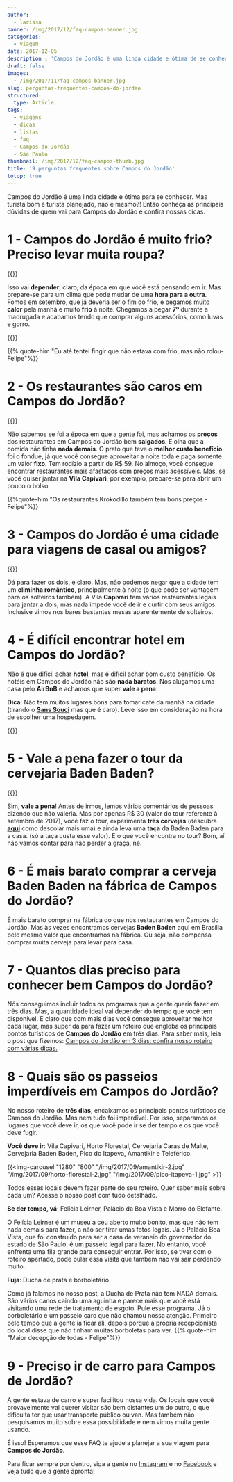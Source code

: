 ```yaml
---
author:
  - larissa
banner: /img/2017/12/faq-campos-banner.jpg
categories:
  - viagem
date: 2017-12-05
description : 'Campos do Jordão é uma linda cidade e ótima de se conhecer. Mas turista bom é turista planejado. Então conheças a principais perguntas que quem vai para Campos do Jordão precisa saber.'
draft: false
images:
  - /img/2017/11/faq-campos-banner.jpg
slug: perguntas-frequentes-campos-do-jordao
structured:
  type: Article
tags:
  - viagens
  - dicas
  - listas
  - faq
  - Campos do Jordão
  - São Paulo
thumbnail: /img/2017/12/faq-campos-thumb.jpg
title: '9 perguntas frequentes sobre Campos do Jordão'
totop: true
---
```


Campos do Jordão é uma linda cidade e ótima para se conhecer. Mas turista bom é turista planejado, não é mesmo?! Então conheça as principais dúvidas de quem vai para Campos do Jordão e confira nossas dicas. 

# 1 - Campos do Jordão é muito frio? Preciso levar muita roupa?

{{<img-full src="/img/2017/09/vila-capivari.jpg" alt="Ilha das focas"  height="1280" width="1280" title="Preparados para o frio!">}}

Isso vai **depender**, claro, da época em que você está pensando em ir. Mas prepare-se para um clima que pode mudar de uma **hora para a outra**. Fomos em setembro, que já deveria ser o fim do frio, e pegamos muito **calor** pela manhã e muito **frio** à noite. Chegamos a pegar **7º** durante a madrugada e acabamos tendo que comprar alguns acessórios, como luvas e gorro.

{{<img-full src="/img/2017/09/amantikir-3.jpg" alt=""  height="800" width="1280" title="Mas de dia estava quente" >}}

{{% quote-him "Eu até tentei fingir que não estava com frio, mas não rolou- Felipe"%}}

# 2 - Os restaurantes são caros em Campos do Jordão?

{{<img-full src="/img/2017/09/la-galia.jpg" alt=""  height="800" width="1280" title="Entrada de linguiça de Javali no restaurante Lá Gália">}}

Não sabemos se foi a época em que a gente foi, mas achamos os **preços** dos restaurantes em Campos do Jordão bem **salgados**. E olha que a comida não tinha **nada demais**. O prato que teve o **melhor custo benefício** foi o fondue, já que você consegue aproveitar a noite toda e paga somente um valor **fixo**. Tem rodízio a partir de R$ 59. No almoço, você consegue encontrar restaurantes mais afastados com preços mais acessíveis. Mas, se você quiser jantar na **Vila Capivari**, por exemplo, prepare-se para abrir um pouco o bolso.

{{%quote-him "Os restaurantes Krokodillo também tem bons preços - Felipe"%}}

# 3 - Campos do Jordão é uma cidade para viagens de casal ou amigos?

{{<img-full src="/img/2017/12/love-itapeva.jpg" alt=""  height="800" width="1280" title="Love is in the air!" >}}

Dá para fazer os dois, é claro. Mas, não podemos negar que a cidade tem um **climinha romântico**, principalmente à noite (o que pode ser vantagem para os solteiros também). A Vila **Capivari** tem vários restaurantes legais para jantar a dois, mas nada impede você de ir e curtir com seus amigos. Inclusive vimos nos bares bastantes mesas aparentemente de solteiros. 

# 4 - É difícil encontrar hotel em Campos do Jordão?

Não é que difícil achar **hotel**, mas é difícil achar bom custo benefício. Os hotéis em Campos do Jordão não são **nada baratos**. Nós alugamos uma casa pelo **AirBnB** e achamos que super **vale a pena**. 

**Dica**: Não tem muitos lugares bons para tomar café da manhã na cidade (tirando o **[Sans Souci](http://www.sanssoucibistro.com.br/)** mas que é caro). Leve isso em consideração na hora de escolher uma hospedagem. 

{{<img-full src="/img/2017/12/cafe-da-manha.jpg" alt=""  height="800" width="1280" title="" >}}

# 5 - Vale a pena fazer o tour da cervejaria Baden Baden?

{{<img-full src="/img/2017/12/baden-baden.jpg" alt=""  height="800" width="1280" title="" >}}

Sim, **vale a pena**! Antes de irmos, lemos vários comentários de pessoas dizendo que não valeria. Mas por apenas R$ 30 (valor do tour referente à setembro de 2017), você faz o tour, experimenta **três cervejas** (descubra **[aqui](http://debacontudo.com.br/viagem/melhor-roteiro-campos-do-jordao/)** como descolar mais uma) e ainda leva uma **taça** da Baden Baden para a casa. (só a taça custa esse valor). E o que você encontra no tour? Bom, aí não vamos contar para não perder a graça, né. 

# 6 - É mais barato comprar a cerveja Baden Baden na fábrica de Campos do Jordão? 

É mais barato comprar na fábrica do que nos restaurantes em Campos do Jordão. Mas às vezes encontramos cervejas **Baden Baden** aqui em Brasília pelo mesmo valor que encontramos na fábrica. Ou seja,  não compensa comprar muita cerveja para levar para casa.

# 7 - Quantos dias preciso para conhecer bem Campos do Jordão?

Nós conseguimos incluir todos os programas que a gente queria fazer em três dias. Mas, a quantidade ideal vai depender do tempo que você tem disponível. É claro que com mais dias você consegue aproveitar melhor cada lugar, mas super dá para fazer um roteiro que engloba os principais pontos turísticos de **Campos do Jordão** em três dias. Para saber mais, leia o post que fizemos: [Campos do Jordão em 3 dias: confira nosso roteiro com várias dicas.](http://debacontudo.com.br/viagem/melhor-roteiro-campos-do-jordao/) 

# 8 - Quais são os passeios imperdíveis em Campos do Jordão?

No nosso roteiro de **três dias**, encaixamos os principais pontos turísticos de Campos do Jordão. Mas nem tudo foi imperdível. Por isso, separamos os lugares que você deve ir, os que você pode ir se der tempo e os que você deve fugir. 

**Você deve ir**: Vila Capivari, Horto Florestal, Cervejaria Caras de Malte, Cervejaria Baden Baden, Pico do Itapeva, Amantikir e Teleférico.

{{<img-carousel "1280" "800" "/img/2017/09/amantikir-2.jpg" "/img/2017/09/horto-florestal-2.jpg" "/img/2017/09/pico-itapeva-1.jpg"   >}}

Todos esses locais devem fazer parte do seu roteiro. Quer saber mais sobre cada um? Acesse o nosso post com tudo detalhado. 

**Se der tempo, vá**: Felícia Leirner, Palácio da Boa Vista e Morro do Elefante. 

O Felícia Leirner é um museu a céu aberto muito bonito, mas que não tem nada demais para fazer, a não ser tirar umas fotos legais. Já o Palácio Boa Vista, que foi construído para ser a casa de veraneio do governador do estado de São Paulo, é um passeio legal para fazer. No entanto, você enfrenta uma fila grande para conseguir entrar. Por isso, se tiver com o roteiro apertado, pode pular essa visita que também não vai sair perdendo muito.

**Fuja**: Ducha de prata e borboletário

Como já falamos no nosso post, a Ducha de Prata não tem NADA demais. São vários canos caindo uma aguinha e parece mais que você está visitando uma rede de tratamento de esgoto. Pule esse programa. Já o borboletário é um passeio caro que não chamou nossa atenção. Primeiro pelo tempo que a gente ia ficar ali, depois porque a própria recepcionista do local disse que não tinham muitas borboletas para ver.
{{% quote-him "Maior decepção de todas - Felipe"%}}

# 9 - Preciso ir de carro  para Campos de Jordão? 

A gente estava de carro e super facilitou nossa vida. Os locais que você provavelmente vai querer visitar são bem distantes um do outro, o que dificulta ter que usar transporte público ou van. Mas também não pesquisamos muito sobre essa possibilidade e nem vimos muita gente usando. 

É isso! Esperamos que esse FAQ te ajude a planejar a sua viagem para **Campos do Jordão**. 

Para ficar sempre por dentro, siga a gente no [Instagram](https://www.instagram.com/casaldebacontudo/) e no [Facebook](https://www.facebook.com/debacontudo) e veja tudo que a gente apronta!
